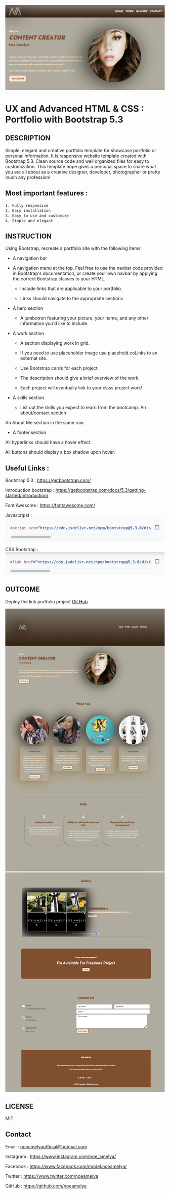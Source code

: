 ![Portfolio pic](./images/portfoliobt5.png)
# UX and Advanced HTML & CSS : Portfolio with Bootstrap 5.3

## DESCRIPTION
Simple, elegant and creative portfolio template for showcase portfolio or personal information. It is responsive website template created with Bootstrap 5.3. Clean source code and well organized files for easy to customization. This template hope gives a personal space to share what you are all about as a creative designer, developer, photographer or pretty much any profession!

## Most important features :

    1. Fully responsive
    2. Easy installation
    3. Easy to use and customize
    4. Simple and elegant

## INSTRUCTION 

Using Bootstrap, recreate a portfolio site with the following items:

* A navigation bar

* A navigation menu at the top. Feel free to use the navbar code provided in Bootstrap's documentation, or create your own navbar by applying the correct Bootstrap classes to your HTML.

    - Include links that are applicable to your portfolio.

    - Links should navigate to the appropriate sections

* A hero section

    - A jumbotron featuring your picture, your name, and any other information you'd like to include.

* A work section

    - A section displaying work in grid.

    - If you need to use placeholder image use placehold.coLinks to an external site.

    - Use Bootstrap cards for each project.

    - The description should give a brief overview of the work.

    - Each project will eventually link to your class project work!

* A skills section

    - List out the skills you expect to learn from the bootcamp.
An about/contact section

An About Me section in the same row.
* A footer section

All hyperlinks should have a hover effect.

All buttons should display a box shadow upon hover.

## Useful Links :
Bootstrap 5.3 : https://getbootstrap.com/

Introduction bootstrap : https://getbootstrap.com/docs/5.3/getting-started/introduction/

Font Awesome : https://fontawesome.com/

Javascripst : 
    ![Js bootstrap](./images/js-bootstrap.png)

CSS Bootstrap :
    ![Css Bootstrap](./images/css-bootstrap.png)






## OUTCOME

Deploy the link portfolio project [Git Hub]( )

![My Portfolio Project](./images/outcome.png)
![My Portfolio info](./images/outcome2.png)


## LICENSE

MIT

## Contact
Email : noeamelyaofficial@hotmail.com

Instagram : https://www.instagram.com/noe_amelya/

Facebook : https://www.facebook.com/model.noeamelya/

Twitter : https://www.twitter.com/noeamelya

GitHub : https://github.com/noeamelya



